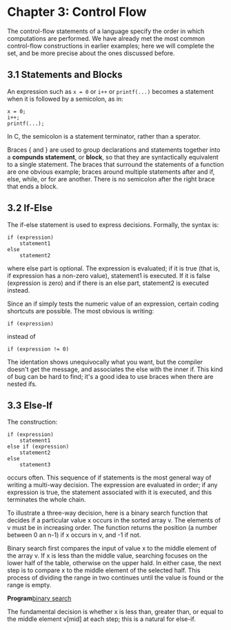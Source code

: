 # Chapter 3: Control Flow


The control-flow statements of a language specify the order in which 
computations are performed. We have already met the most common control-flow
constructions in earlier examples; here we will complete the set, and be more
precise about the ones discussed before.



## 3.1 Statements and Blocks


An expression such as `x = 0` or `i++` or `printf(...)` becomes a statement
when it is followed by a semicolon, as in:

```
x = 0;
i++;
printf(...);
```


In C, the semicolon is a statement terminator, rather than a sperator.


Braces { and } are used to group declarations and statements together into a
**compunds statement**, or **block**, so that they are syntactically 
equivalent to a single statement. The braces that surround the statements of
a function are one obvious example; braces around multiple statements after
and if, else, while, or for are another. There is no semicolon after the 
right brace that ends a block.


## 3.2 If-Else


The if-else statement is used to express decisions. Formally, the syntax is:

```
if (expression)
    statement1
else
    statement2
```

where else part is optional. The expression is evaluated; if it is true (that
is, if expression has a non-zero value), statement1 is executed. If it is 
false (expression is zero) and if there is an else part, statement2 is 
executed instead.


Since an if simply tests the numeric value of an expression, certain coding
shortcuts are possible. The most obvious is writing:

```
if (expression)
```
instead of 
```
if (expression != 0)
```


The identation shows unequivocally what you want, but the compiler doesn't
get the message, and associates the else with the inner if. This kind of
bug can be hard to find; it's a good idea to use braces when there are 
nested ifs.


## 3.3 Else-If


The construction:

```
if (expression)
    statement1
else if (expression)
    statement2
else
    statement3
```


occurs often. This sequence of if statements is the most general way of 
writing a multi-way decision. The expression are evaluated in order; if any
expression is true, the statement associated with it is executed, and this
terminates the whole chain.


To illustrate a three-way decision, here is a binary search function that 
decides if a particular value x occurs in the sorted array v. The elements of
v must be in increasing order. The function returns the position (a number
between 0 an n-1) if x occurs in v, and -1 if not.


Binary search first compares the input of value x to the middle element of
the array v. If x is less than the middle value, searching focuses on the
lower half of the table, otherwise on the upper hald. In either case, the
next step is to compare x to the middle element of the selected half. This 
process of dividing the range in two continues until the value is found
or the range is empty.


**Program**[binary search](code/binary_search.c)


The fundamental decision is whether x is less than, greater than, or equal
to the middle element v[mid] at each step; this is a natural for else-if.




